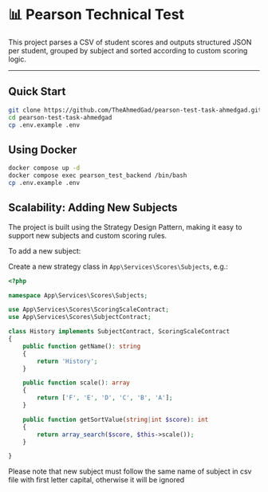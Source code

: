 # 📊 Pearson Technical Test

This project parses a CSV of student scores and outputs structured JSON per student, grouped by subject and sorted according to custom scoring logic.

---

## Quick Start

```bash
git clone https://github.com/TheAhmedGad/pearson-test-task-ahmedgad.git
cd pearson-test-task-ahmedgad
cp .env.example .env
```


## Using Docker
```bash
docker compose up -d
docker compose exec pearson_test_backend /bin/bash 
cp .env.example .env
```

## Scalability: Adding New Subjects
The project is built using the Strategy Design Pattern, making it easy to support new subjects and custom scoring rules.

To add a new subject:

Create a new strategy class in `App\Services\Scores\Subjects`, e.g.:

```php
<?php

namespace App\Services\Scores\Subjects;

use App\Services\Scores\ScoringScaleContract;
use App\Services\Scores\SubjectContract;

class History implements SubjectContract, ScoringScaleContract
{
    public function getName(): string
    {
        return 'History';
    }

    public function scale(): array
    {
        return ['F', 'E', 'D', 'C', 'B', 'A'];
    }

    public function getSortValue(string|int $score): int
    {
        return array_search($score, $this->scale());
    }

}
```

Please note that new subject must follow the same name of subject in csv file with first letter capital,
otherwise it will be ignored